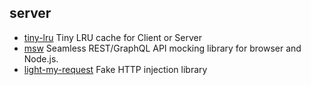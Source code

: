 ## server

- [tiny-lru](https://github.com/avoidwork/tiny-lru) Tiny LRU cache for Client or Server
- [msw](https://github.com/mswjs/msw) Seamless REST/GraphQL API mocking library for browser and Node.js.
- [light-my-request](https://github.com/fastify/light-my-request) Fake HTTP injection library